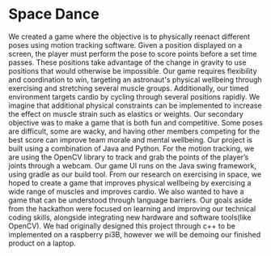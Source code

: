 # Space Dance 

We created a game where the objective is to physically reenact different poses using motion tracking software. Given a position displayed on a screen, the player must perform the pose to score points before a set time passes. These positions take advantage of the change in gravity to use positions that would otherwise be impossible. Our game requires flexibility and coordination to win, targeting an astronaut's physical wellbeing through exercising and stretching several muscle groups. Additionally, our timed environment targets cardio by cycling through several positions rapidly. We imagine that additional physical constraints can be implemented to increase the effect on muscle strain such as elastics or weights. Our secondary objective was to make a game that is both fun and competitive. Some poses are difficult, some are wacky, and having other members competing for the best score can improve team morale and mental wellbeing.
Our project is built using a combination of Java and Python. For the motion tracking, we are using the OpenCV library to track and grab the points of the player’s joints through a webcam. Our game UI runs on the Java swing framework, using gradle as our build tool. From our research on exercising in space, we hoped to create a game that improves physical wellbeing by exercising a wide range of muscles and improves cardio. We also wanted to have a game that can be understood through language barriers. Our goals aside from the hackathon were focused on learning and improving our technical coding skills, alongside integrating new hardware and software tools(like OpenCV). We had originally designed this project through c++ to be implemented on a raspberry pi3B, however we will be demoing our finished product on a laptop.